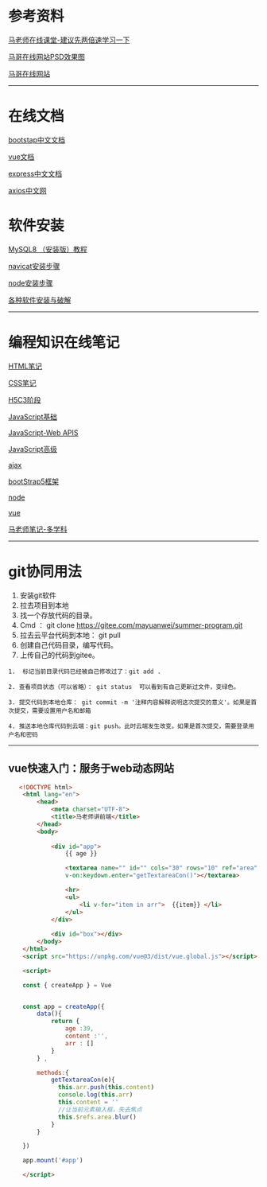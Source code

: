 # 参考资料

  [马老师在线课堂-建议先两倍速学习一下](http://mayw.host3v.club/mageOnline/)

 [马哥在线网站PSD效果图](https://www.123pan.com/s/A7oDVv-DyY4H) 

 [马哥在线网站](http://mayw.host3v.club/mageOnline/)
***

# 在线文档
  
  [bootstap中文文档](https://www.bootstrap.cn/doc/read/94) 
  
  [vue文档](https://cn.vuejs.org/)

  [express中文文档](https://nodejs.cn/express/starter/)

  [axios中文网](https://axios.nodejs.cn/docs/intro)


# 软件安装

[MySQL8 （安装版）教程](https://malaoshi.feishu.cn/docx/doxcn8yWT5lVNSPjbI18TSAHA9f)

[navicat安装步骤](https://malaoshi.feishu.cn/docx/doxcnCYDWKREgRhaBfQ3gu9xLWd)

[node安装步骤](https://malaoshi.feishu.cn/docx/N99sdLaPOoS1DVx9PqYclqRmnhc)

[各种软件安装与破解](https://www.yuque.com/myw/ruanjian)

---

# 编程知识在线笔记
[HTML笔记](https://www.yuque.com/myw/mps0hv)

[CSS笔记](https://www.yuque.com/myw/css)

[H5C3阶段](https://www.yuque.com/myw/di8gqh)

[JavaScript基础](https://www.yuque.com/myw/javascriptbasic)

[JavaScript-Web APIS](https://www.yuque.com/myw/hpkan9)

[JavaScript高级](https://www.yuque.com/myw/hpkan9)

[ajax](https://malaoshi.feishu.cn/drive/folder/fldcn09fMgibeWqEvCUpplfNpAh)


[bootStrap5框架](https://malaoshi.feishu.cn/drive/folder/fldcnnMfYzqc0yUCr6CIMq2AwQf)

[node](https://malaoshi.feishu.cn/drive/folder/fldcnoGTRNHim2vTzdmx3FSmInc)

[vue](https://malaoshi.feishu.cn/drive/folder/fldcniDngiRjKlgjf2rwLjBttwh)


[马老师笔记-多学科](https://www.yuque.com/myw)

---



# git协同用法
1. 安装git软件
2. 拉去项目到本地
  1. 找一个存放代码的目录。
  2. Cmd ： git clone https://gitee.com/mayuanwei/summer-program.git
  3. 拉去云平台代码到本地： git pull
  4. 创建自己代码目录，编写代码。
  5. 上传自己的代码到gitee。

    1.  标记当前目录代码已经被自己修改过了：git add .

    2. 查看项目状态（可以省略）： git status  可以看到有自己更新过文件，变绿色。

    3. 提交代码到本地仓库： git commit -m '注释内容解释说明这次提交的意义'。如果是首次提交，需要设置用户名和邮箱

    4. 推送本地仓库代码到云端：git push。此时云端发生改变。如果是首次提交，需要登录用户名和密码

---

## vue快速入门：服务于web动态网站
  ```html
     <!DOCTYPE html>
      <html lang="en">
          <head>
              <meta charset="UTF-8">
              <title>马老师讲前端</title>
          </head>
          <body>
              
              <div id="app">
                  {{ age }}

                  <textarea name="" id="" cols="30" rows="10" ref="area" v-model="content" 
                  v-on:keydown.enter="getTextareaCon()"></textarea>

                  <hr>
                  <ul>
                      <li v-for="item in arr">  {{item}} </li>
                  </ul>
              </div>
          
              <div id="box"></div>
          </body>
      </html>
      <script src="https://unpkg.com/vue@3/dist/vue.global.js"></script>

      <script>

      const { createApp } = Vue


      const app = createApp({
          data(){
              return {
                  age :39,
                  content :'',
                  arr : []
              }
          } ,

          methods:{
              getTextareaCon(e){
                this.arr.push(this.content) 
                console.log(this.arr)
                this.content = ''
                //让当前元素输入框，失去焦点
                this.$refs.area.blur()
              }
          }

      })

      app.mount('#app')

      </script>
  ```

